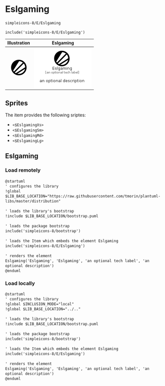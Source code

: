 # Eslgaming


```text
simpleicons-8/E/Eslgaming
```

```text
include('simpleicons-8/E/Eslgaming')
```



| Illustration | Eslgaming |
| :---: | :---: |
| ![illustration for Illustration](../../simpleicons-8/E/Eslgaming.png) | ![illustration for Eslgaming](../../simpleicons-8/E/Eslgaming.Local.png) |



## Sprites
The item provides the following sriptes:

- `<$EslgamingXs>`
- `<$EslgamingSm>`
- `<$EslgamingMd>`
- `<$EslgamingLg>`





## Eslgaming

### Load remotely
```plantuml
@startuml
' configures the library
!global $LIB_BASE_LOCATION="https://raw.githubusercontent.com/tmorin/plantuml-libs/master/distribution"

' loads the library's bootstrap
!include $LIB_BASE_LOCATION/bootstrap.puml

' loads the package bootstrap
include('simpleicons-8/bootstrap')

' loads the Item which embeds the element Eslgaming
include('simpleicons-8/E/Eslgaming')

' renders the element
Eslgaming('Eslgaming', 'Eslgaming', 'an optional tech label', 'an optional description')
@enduml
```

### Load locally
```plantuml
@startuml
' configures the library
!global $INCLUSION_MODE="local"
!global $LIB_BASE_LOCATION="../.."

' loads the library's bootstrap
!include $LIB_BASE_LOCATION/bootstrap.puml

' loads the package bootstrap
include('simpleicons-8/bootstrap')

' loads the Item which embeds the element Eslgaming
include('simpleicons-8/E/Eslgaming')

' renders the element
Eslgaming('Eslgaming', 'Eslgaming', 'an optional tech label', 'an optional description')
@enduml
```

